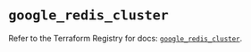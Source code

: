 # `google_redis_cluster`

Refer to the Terraform Registry for docs: [`google_redis_cluster`](https://registry.terraform.io/providers/hashicorp/google-beta/6.31.0/docs/resources/google_redis_cluster).
